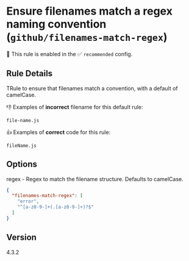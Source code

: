 # Ensure filenames match a regex naming convention (`github/filenames-match-regex`)

💼 This rule is enabled in the ✅ `recommended` config.

<!-- end auto-generated rule header -->

## Rule Details

TRule to ensure that filenames match a convention, with a default of camelCase.

👎 Examples of **incorrect** filename for this default rule:

`file-name.js`

👍 Examples of **correct** code for this rule:

`fileName.js`

## Options

regex - Regex to match the filename structure. Defaults to camelCase.


```json
{
  "filenames-match-regex": [
    "error",
    "^[a-z0-9-]+(.[a-z0-9-]+)?$"
  ]
}
```

## Version

4.3.2
